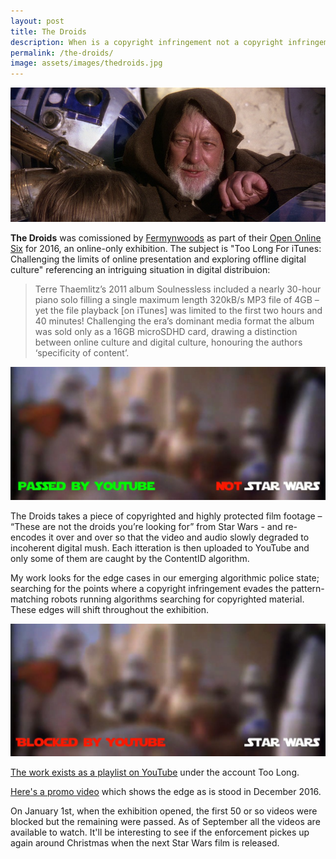 ```yaml
---
layout: post
title: The Droids
description: When is a copyright infringement not a copyright infringement? When the robots can't see it.
permalink: /the-droids/
image: assets/images/thedroids.jpg
---
```


![](/assets/images/thedroids.jpg)

**The Droids** was comissioned by [Fermynwoods](http://www.fermynwoods.co.uk/) as part of their [Open Online Six](http://www.fermynwoods.co.uk/current-programme/open-online-six/) for 2016, an online-only exhibition. The subject is "Too Long For iTunes: Challenging the limits of online presentation and exploring offline digital culture" referencing an intriguing situation in digital distribuion: 

> Terre Thaemlitz’s 2011 album Soulnessless included a nearly 30-hour piano solo filling a single maximum length 320kB/s MP3 file of 4GB – yet the file playback [on iTunes] was limited to the first two hours and 40 minutes! Challenging the era’s dominant media format the album was sold only as a 16GB microSDHD card, drawing a distinction between online culture and digital culture, honouring the authors ‘specificity of content’.

![](https://raw.githubusercontent.com/peteash10/Artworks/master/images/toolong_yes.jpg)

The Droids takes a piece of copyrighted and highly protected film footage – “These are not the droids you’re looking for” from Star Wars - and re-encodes it over and over so that the video and audio slowly degraded to incoherent digital mush. Each itteration is then uploaded to YouTube and only some of them are caught by the ContentID algorithm. 

My work looks for the edge cases in our emerging algorithmic police state; searching for the points where a copyright infringement evades the pattern-matching robots running algorithms searching for copyrighted material. These edges will shift throughout the exhibition.

![](https://raw.githubusercontent.com/peteash10/Artworks/master/images/toolong_no.jpg)

[The work exists as a playlist on YouTube](https://www.youtube.com/playlist?list=PLRW0vU-u-9qZmjtWj8RUWY-4szXBWQU2y) under the account Too Long. 

[Here's a promo video](https://vimeo.com/148619063) which shows the edge as is stood in December 2016.

On January 1st, when the exhibition opened, the first 50 or so videos were blocked but the remaining were passed. As of September all the videos are available to watch. It'll be interesting to see if the enforcement pickes up again around Christmas when the next Star Wars film is released. 